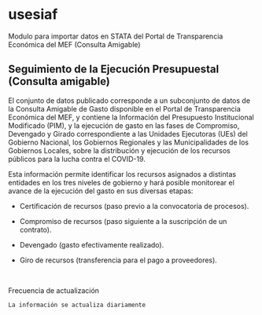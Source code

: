 # usesiaf
Modulo para importar datos en STATA del Portal de Transparencia Económica del MEF (Consulta Amigable)

## Seguimiento de la Ejecución Presupuestal (Consulta amigable)

El conjunto de datos publicado corresponde a un subconjunto de datos de la Consulta Amigable de Gasto disponible en el Portal de Transparencia Económica del MEF, y contiene la Información del Presupuesto Institucional Modificado (PIM), y la ejecución de gasto en las fases de Compromiso, Devengado y Girado correspondiente a las Unidades Ejecutoras (UEs) del Gobierno Nacional, los Gobiernos Regionales y las Municipalidades de los Gobiernos Locales, sobre la distribución y ejecución de los recursos públicos para la lucha contra el COVID-19. 

Esta información permite identificar los recursos asignados a distintas entidades en los tres niveles de gobierno y hará posible monitorear el avance de la ejecución del gasto en sus diversas etapas:

- Certificación de recursos (paso previo a la convocatoria de procesos).

- Compromiso de recursos (paso siguiente a la suscripción de un contrato).

- Devengado (gasto efectivamente realizado).

- Giro de recursos (transferencia para el pago a proveedores).

​

Frecuencia de actualización

    La información se actualiza diariamente
